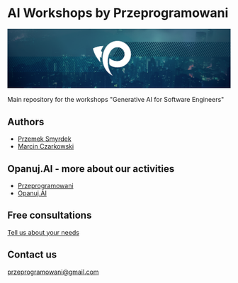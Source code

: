 # AI Workshops by Przeprogramowani

![](./.resources/img/logo.png)

Main repository for the workshops "Generative AI for Software Engineers"

## Authors

- [Przemek Smyrdek](https://www.linkedin.com/in/psmyrdek/)
- [Marcin Czarkowski](https://www.linkedin.com/in/mkczarkowski/)

## Opanuj.AI - more about our activities

- [Przeprogramowani](https://przeprogramowani.pl)
- [Opanuj.AI](https://opanuj.ai)

## Free consultations

[Tell us about your needs](https://app.zencal.io/u/przeprogramowani?lang=pl)

## Contact us

[przeprogramowani@gmail.com](przeprogramowani@gmail.com)
